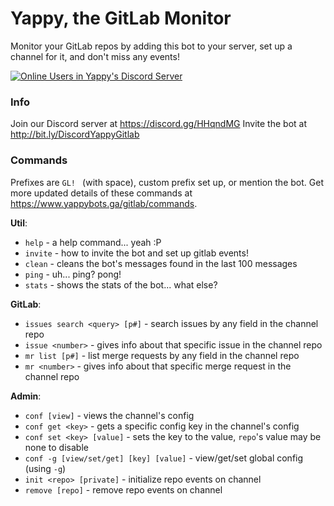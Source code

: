 # Yappy, the GitLab Monitor

Monitor your GitLab repos by adding this bot to your server, set up a channel for it, and don't miss any events!

[![Online Users in Yappy's Discord Server](https://discordapp.com/api/guilds/231548941492027393/embed.png)](https://discord.gg/HHqndMG)

### Info

Join our Discord server at https://discord.gg/HHqndMG
Invite the bot at http://bit.ly/DiscordYappyGitlab

### Commands
Prefixes are `GL! ` (with space), custom prefix set up, or mention the bot.
Get more updated details of these commands at https://www.yappybots.ga/gitlab/commands.

__**Util**__:
  - `help` - a help command... yeah :P
  - `invite` - how to invite the bot and set up gitlab events!
  - `clean` - cleans the bot's messages found in the last 100 messages
  - `ping` - uh... ping? pong!
  - `stats` - shows the stats of the bot... what else?

__**GitLab**__:
  - `issues search <query> [p#]` - search issues by any field in the channel repo
  - `issue <number>` - gives info about that specific issue in the channel repo
  - `mr list [p#]` - list merge requests by any field in the channel repo
  - `mr <number>` - gives info about that specific merge request in the channel repo
  <!-- - `release <query>` - gives info about a release that matches that query in its tag in the channel repo -->

__**Admin**__:
  - `conf [view]` - views the channel's config
  - `conf get <key>` - gets a specific config key in the channel's config
  - `conf set <key> [value]` - sets the key to the value, `repo`'s value may be none to disable
  - `conf -g [view/set/get] [key] [value]` - view/get/set global config (using `-g`)
  - `init <repo> [private]` - initialize repo events on channel
  - `remove [repo]` - remove repo events on channel
